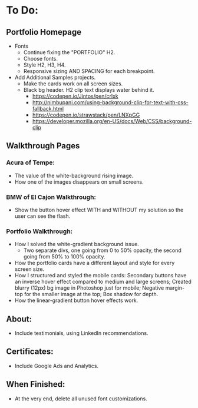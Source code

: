 # To Do:


## Portfolio Homepage

- Fonts
  - Continue fixing the "PORTFOLIO" H2.
  - Choose fonts.
  - Style H2, H3, H4.
  - Responsive sizing AND SPACING for each breakpoint.
- Add Additional Samples projects.
  - Make the cards work on all screen sizes.
  - Black bg header. H2 clip text displays water behind it.
    - https://codepen.io/Jintos/pen/crlxk
    - http://nimbupani.com/using-background-clip-for-text-with-css-fallback.html
    - https://codepen.io/strawstack/pen/LNXpGG
    - https://developer.mozilla.org/en-US/docs/Web/CSS/background-clip


## Walkthrough Pages

### Acura of Tempe:

- The value of the white-background rising image.
- How one of the images disappears on small screens.


### BMW of El Cajon Walkthrough:

- Show the button hover effect WITH and WITHOUT my solution so the user can see the flash.


### Portfolio Walkthrough:

- How I solved the white-gradient background issue.
  - Two separate divs, one going from 0 to 50% opacity, the second going from 50% to 100% opacity.
- How the portfolio cards have a different layout and style for every screen size.
- How I structured and styled the mobile cards: Secondary buttons have an inverse hover effect compared to medium and large screens; Created blurry (12px) bg image in Photoshop just for mobile; Negative margin-top for the smaller image at the top; Box shadow for depth.
- How the linear-gradient button hover effects work.


## About:

- Include testimonials, using LinkedIn recommendations.


## Certificates:

- Include Google Ads and Analytics.


## When Finished:

- At the very end, delete all unused font customizations.